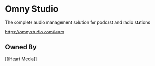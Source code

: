 # Omny Studio
The complete audio management solution for podcast and radio stations

https://omnystudio.com/learn

## Owned By
[[iHeart Media]]
